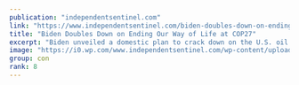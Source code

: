 ```yaml
---
publication: "independentsentinel.com"
link: "https://www.independentsentinel.com/biden-doubles-down-on-ending-our-way-of-life-at-cop27/"
title: "Biden Doubles Down on Ending Our Way of Life at COP27"
excerpt: "Biden unveiled a domestic plan to crack down on the U.S. oil and gas industry’s emissions of methane...Drillers begged him not to..."
image: "https://i0.wp.com/www.independentsentinel.com/wp-content/uploads/2022/09/iStock-1358601331.jpg?fit=600%2C383&ssl=1"
group: con
rank: 8
---
```

